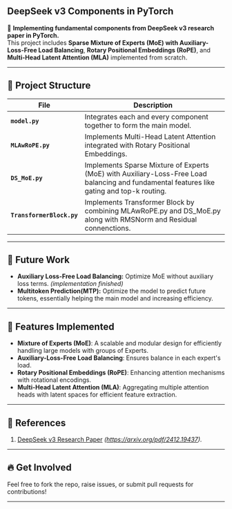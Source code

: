 ## **DeepSeek v3 Components in PyTorch**

🚀 **Implementing fundamental components from DeepSeek v3 research paper in PyTorch.**  
This project includes **Sparse Mixture of Experts (MoE) with Auxiliary-Loss-Free Load Balancing**, **Rotary Positional Embeddings (RoPE)**, and **Multi-Head Latent Attention (MLA)** implemented from scratch.

---

## 📂 **Project Structure**

| File           | Description                                                                                   |
|----------------|-----------------------------------------------------------------------------------------------|
| **`model.py`**  | Integrates each and every component together to form the main model.                                |
| **`MLAwRoPE.py`** | Implements Multi-Head Latent Attention integrated with Rotary Positional Embeddings.         |
| **`DS_MoE.py`**   | Implements Sparse Mixture of Experts (MoE) with Auxiliary-Loss-Free Load balancing and fundamental features like gating and top-k routing.|
| **`TransformerBlock.py`**   | Implements Transformer Block by combining MLAwRoPE.py and DS_MoE.py along with RMSNorm and Residual connenctions. |

---

## 🌟 **Future Work**
- **Auxiliary Loss-Free Load Balancing:** Optimize MoE without auxiliary loss terms.                                                         *(implementation finished)*
- **Multitoken Prediction(MTP):** Optimize the model to predict future tokens, essentially helping the main model and increasing efficiency.  

---

## 🧪 **Features Implemented**
- **Mixture of Experts (MoE)**: A scalable and modular design for efficiently handling large models with groups of Experts.
- **Auxiliary-Loss-Free Load Balancing**: Ensures balance in each expert's load.
- **Rotary Positional Embeddings (RoPE)**: Enhancing attention mechanisms with rotational encodings.
- **Multi-Head Latent Attention (MLA)**: Aggregating multiple attention heads with latent spaces for efficient feature extraction.

---

## 📜 **References**
1. [DeepSeek v3 Research Paper](#) _(https://arxiv.org/pdf/2412.19437)._

---

## 🔥 **Get Involved**
Feel free to fork the repo, raise issues, or submit pull requests for contributions!

---

